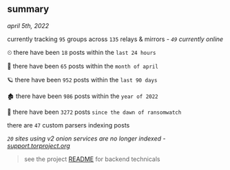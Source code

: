 
## summary
_april 5th, 2022_

currently tracking `95` groups across `135` relays & mirrors - _`49` currently online_

⏲ there have been `18` posts within the `last 24 hours`

🦈 there have been `65` posts within the `month of april`

🪐 there have been `952` posts within the `last 90 days`

🏚 there have been `986` posts within the `year of 2022`

🦕 there have been `3272` posts `since the dawn of ransomwatch`

there are `47` custom parsers indexing posts

_`20` sites using v2 onion services are no longer indexed - [support.torproject.org](https://support.torproject.org/onionservices/v2-deprecation/)_

> see the project [README](https://github.com/thetanz/ransomwatch#ransomwatch--) for backend technicals
